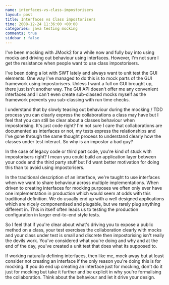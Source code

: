 ```yaml
---
name: interfaces-vs-class-impostorisers
layout: post
title: Interfaces vs Class impostorisers
time: 2008-12-24 11:36:00 +00:00
categories: java testing mocking
comments: true
sidebar : false
---
```


I've been mocking with JMock2 for a while now and fully buy into using mocks and driving out behaviour using interfaces. However, I'm not sure I get the resistance when people want to use class impostorisers.

  

I've been doing a lot with SWT lately and always want to unit test the GUI
elements. One way I've managed to do this is to mock parts of the GUI
framework using impostorisers. Unless I want a full on GUI brought up, there
just isn't another way. The GUI API doesn't offer me any convenient interfaces
and I can't even create sub-classed mocks myself as the framework prevents you
sub-classing with run time checks.

  

I understand that by slowly teasing out behaviour during the mocking / TDD
process you can clearly express the collaborations a class may have but I feel
that you can still be clear about a classes behaviour when impostorising. It's
just code right? I'm not sure I care that collaborations are documented as
interfaces or not, my tests express the relationships and I've gone through
the same thought process to understand clearly how the classes under test
interact. So why is an impostor a bad guy?

  

In the case of legacy code or third part code, you're kind of stuck with
impostorisers right? I mean you could build an application layer between your
code and the third party stuff but I'd want better motivation for doing this
than to avoid using impostorisers.

<!-- more -->

In the traditional description of an interface, we're taught to use interfaces
when we want to share behaviour across multiple implementations. When driven
to creating interfaces for mocking purposes we often only ever have one
implementation in production which would seem at odds with this traditional
definition. We do usually end up with a well designed applications which are
nicely componentised and plugable, but we rarely plug anything different in.
This in itself often leads us to testing the production configuration in
larger end-to-end style tests.

  

So I feel that if you're clear about what's driving you to expose a public
method on a class, your test exercises the collaboration clearly with mocks
and your class under test is small and discrete then impostorising isn't
really the devils work. You've considered what you're doing and why and at the
end of the day, you've created a unit test that does what its supposed to.

  

If working naturally defining interfaces, then like me, mock away but at least
consider not creating an interface if the only reason you're doing this is for
mocking. If you do end up creating an interface just for mocking, don't do it
just for mocking but take it further and be explicit in why you're formalising
the collaboration. Think about the behaviour and let it drive your design.

  




  

  



